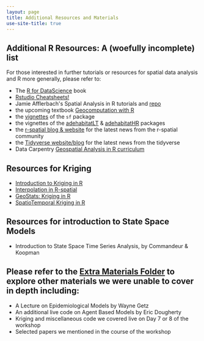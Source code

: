 ```yaml
---
layout: page
title: Additional Resources and Materials
use-site-title: true
---
```


## Additional R Resources: A (woefully incomplete) list 

For those interested in further tutorials or resources for spatial data analysis and R more generally, please refer to:
- The [R for DataScience](http://r4ds.had.co.nz/) book
- [Rstudio Cheatsheets!](https://www.rstudio.com/resources/cheatsheets/) 
- Jamie Afflerbach's Spatial Analysis in R tutorials and [repo](https://github.com/jafflerbach/spatial-analysis-R)
- the upcoming textbook [Geocomputation with R](http://robinlovelace.net/geocompr/)
- the [vignettes](https://cran.r-project.org/web/packages/sf/) of the `sf` package
- the vignettes of the [adehabitatLT](https://cran.r-project.org/web/packages/adehabitatLT/) & [adehabitatHR](https://cran.r-project.org/web/packages/sf/) packages
- the [r-spatial blog & website](http://r-spatial.org/) for the latest news from the r-spatial community
- the [Tidyverse website/blog](https://www.tidyverse.org/articles/) for the latest news from the tidyverse
- Data Carpentry [Geospatial Analysis in R curriculum](http://www.datacarpentry.org/R-spatial-raster-vector-lesson/)


## Resources for Kriging 

- [Introduction to Kriging in R](https://rpubs.com/nabilabd/118172)
- [Interpolation in R-spatial](http://rspatial.org/analysis/rst/4-interpolation.html)
- [GeoStats: Kriging in R](http://rstudio-pubs-static.s3.amazonaws.com/80464_9156596afb2e4dcda53e3650a68df82a.html)
- [SpatioTemporal Kriging in R](https://www.r-bloggers.com/spatio-temporal-kriging-in-r/)


## Resources for introduction to State Space Models

- Introduction to State Space Time Series Analysis, by Commandeur & Koopman

## Please refer to the [Extra Materials Folder](https://github.com/dpseidel/MovEco-R-Workshop/tree/gh-pages/Materials/Extra%20Materials) to explore other materials we were unable to cover in depth including:

- A Lecture on Epidemiological Models by Wayne Getz
- An additional live code on Agent Based Models by Eric Dougherty
- Kriging and miscellaneous code we covered live on Day 7 or 8 of the workshop
- Selected papers we mentioned in the course of the workshop